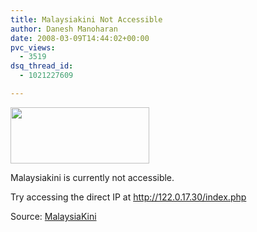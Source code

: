 ```yaml
---
title: Malaysiakini Not Accessible
author: Danesh Manoharan
date: 2008-03-09T14:44:02+00:00
pvc_views:
  - 3519
dsq_thread_id:
  - 1021227609

---
```

<img loading="lazy" src="http://122.0.17.30/images/logo_en.gif" height="90" width="222" />

Malaysiakini is currently not accessible.

Try accessing the direct IP at <http://122.0.17.30/index.php>

Source: [MalaysiaKini][1]

 [1]: http://www.malaysiakini.com/